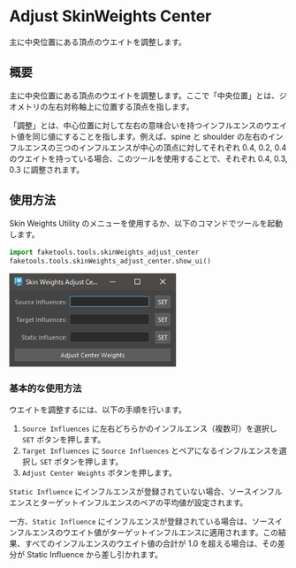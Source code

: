 # Adjust SkinWeights Center

主に中央位置にある頂点のウエイトを調整します。

## 概要

主に中央位置にある頂点のウエイトを調整します。ここで「中央位置」とは、ジオメトリの左右対称軸上に位置する頂点を指します。

「調整」とは、中心位置に対して左右の意味合いを持つインフルエンスのウエイト値を同じ値にすることを指します。例えば、spine と shoulder の左右のインフルエンスの三つのインフルエンスが中心の頂点に対してそれぞれ 0.4, 0.2, 0.4 のウエイトを持っている場合、このツールを使用することで、それぞれ 0.4, 0.3, 0.3 に調整されます。


## 使用方法

Skin Weights Utility のメニューを使用するか、以下のコマンドでツールを起動します。

```python
import faketools.tools.skinWeights_adjust_center
faketools.tools.skinWeights_adjust_center.show_ui()
```

![image001](images/skinWeights_adjust_center/image001.png)

### 基本的な使用方法

ウエイトを調整するには、以下の手順を行います。

1. `Source Influences` に左右どちらかのインフルエンス（複数可）を選択し `SET` ボタンを押します。
2. `Target Influences` に `Source Influences` とペアになるインフルエンスを選択し `SET` ボタンを押します。
3. `Adjust Center Weights` ボタンを押します。

`Static Influence` にインフルエンスが登録されていない場合、ソースインフルエンスとターゲットインフルエンスのペアの平均値が設定されます。

一方、`Static Influence` にインフルエンスが登録されている場合は、ソースインフルエンスのウエイト値がターゲットインフルエンスに適用されます。この結果、すべてのインフルエンスのウエイト値の合計が 1.0 を超える場合は、その差分が Static Influence から差し引かれます。
